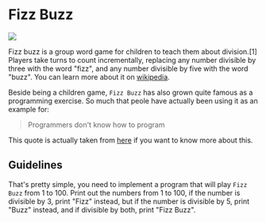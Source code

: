 # Fizz Buzz

![](https://images.unsplash.com/photo-1516105442523-f6e1d7888852?ixlib=rb-0.3.5&ixid=eyJhcHBfaWQiOjEyMDd9&s=8ea4f6bca15ce613e0933fb523555cd2&auto=format&fit=crop&w=1000&q=80)

Fizz buzz is a group word game for children to teach them about division.[1] Players take turns to count incrementally, replacing any number divisible by three with the word "fizz", and any number divisible by five with the word "buzz". You can learn more about it on [wikipedia](https://en.wikipedia.org/wiki/Fizz_buzz).

Beside being a children game, `Fizz Buzz` has also grown quite famous as a programming exercise. So much that peole have actually been using it as an example for:

> Programmers don't know how to program

This quote is actually taken from [here](https://blog.codinghorror.com/why-cant-programmers-program/) if you want to know more about this.


## Guidelines
That's pretty simple, you need to implement a program that will play `Fizz Buzz` from 1 to 100. Print out the numbers from 1 to 100, if the number is divisible by 3, print "Fizz" instead, but if the number is divisible by 5, print "Buzz" instead, and if divisible by both, print "Fizz Buzz".
